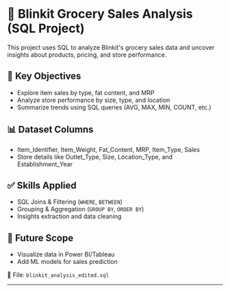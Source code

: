# 🛒 Blinkit Grocery Sales Analysis (SQL Project)

This project uses SQL to analyze Blinkit's grocery sales data and uncover insights about products, pricing, and store performance.

## 📌 Key Objectives
- Explore item sales by type, fat content, and MRP
- Analyze store performance by size, type, and location
- Summarize trends using SQL queries (AVG, MAX, MIN, COUNT, etc.)

## 📊 Dataset Columns
- Item_Identifier, Item_Weight, Fat_Content, MRP, Item_Type, Sales
- Store details like Outlet_Type, Size, Location_Type, and Establishment_Year

## ✅ Skills Applied
- SQL Joins & Filtering (`WHERE`, `BETWEEN`)
- Grouping & Aggregation (`GROUP BY`, `ORDER BY`)
- Insights extraction and data cleaning

## 🚀 Future Scope
- Visualize data in Power BI/Tableau
- Add ML models for sales prediction

📂 File: `blinkit_analysis_edited.sql`

---

